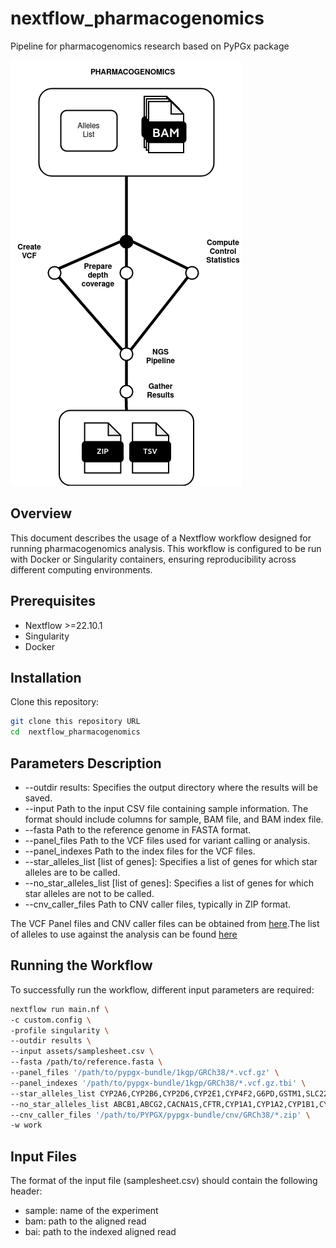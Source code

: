 # nextflow_pharmacogenomics
Pipeline for pharmacogenomics research based on PyPGx package

![Pipeline Structure](./assets/pcgx.png)

## Overview
This document describes the usage of a Nextflow workflow designed for running pharmacogenomics analysis. This workflow is configured to be run with Docker or Singularity containers, ensuring reproducibility across different computing environments.

## Prerequisites
- Nextflow >=22.10.1
- Singularity
- Docker

## Installation
Clone this repository:
```bash
git clone this repository URL
cd  nextflow_pharmacogenomics
```

## Parameters Description
- --outdir results: Specifies the output directory where the results will be saved.
- --input Path to the input CSV file containing sample information. The format should include columns for sample, BAM file, and BAM index file.
- --fasta Path to the reference genome in FASTA format.
- --panel_files Path to the VCF files used for variant calling or analysis.
- --panel_indexes Path to the index files for the VCF files.
- --star_alleles_list [list of genes]: Specifies a list of genes for which star alleles are to be called.
- --no_star_alleles_list [list of genes]: Specifies a list of genes for which star alleles are not to be called.
- --cnv_caller_files Path to CNV caller files, typically in ZIP format.

The VCF Panel files and CNV caller files can be obtained from [here](https://pypgx.readthedocs.io/en/latest/).The list of alleles to use against the analysis can be found [here](https://pypgx.readthedocs.io/en/latest/genes.html)


## Running the Workflow
To successfully run the workflow, different input parameters are required:

```bash
nextflow run main.nf \
-c custom.config \
-profile singularity \
--outdir results \
--input assets/samplesheet.csv \
--fasta /path/to/reference.fasta \
--panel_files '/path/to/pypgx-bundle/1kgp/GRCh38/*.vcf.gz' \
--panel_indexes '/path/to/pypgx-bundle/1kgp/GRCh38/*.vcf.gz.tbi' \
--star_alleles_list CYP2A6,CYP2B6,CYP2D6,CYP2E1,CYP4F2,G6PD,GSTM1,SLC22A2,SULT1A1,UGT1A4,UGT2B15,UGT2B17 \
--no_star_alleles_list ABCB1,ABCG2,CACNA1S,CFTR,CYP1A1,CYP1A2,CYP1B1,CYP2A13,CYP2C8,CYP2C9,CYP2C19,CYP2F1,CYP2J2,CYP2R1,CYP2S1,CYP2W1,CYP3A4,CYP3A5,CYP3A7,CYP3A43,CYP4A11,CYP4A22,CYP4B1,CYP17A1,CYP19A1,CYP26A1,DPYD,F5,GSTP1,IFNL3,NAT1,NAT2,NUDT15,POR,PTGIS,RYR1,SLC15A2,SLCO1B1,SLCO1B3,SLCO2B1,TBXAS1,TPMT,UGT1A1,UGT2B7,VKORC1,XPC \
--cnv_caller_files '/path/to/PYPGX/pypgx-bundle/cnv/GRCh38/*.zip' \
-w work
```
## Input Files
The format of the input file (samplesheet.csv) should contain the following header:

- sample: name of the experiment
- bam: path to the aligned read
- bai: path to the indexed aligned read

